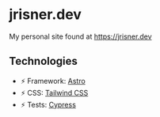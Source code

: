 # jrisner.dev

My personal site found at <https://jrisner.dev>

## Technologies

- :zap: Framework: [Astro](https://astro.build/)
- :zap: CSS: [Tailwind CSS](https://tailwindcss.com/)
- :zap: Tests: [Cypress](https://cypress.io)
